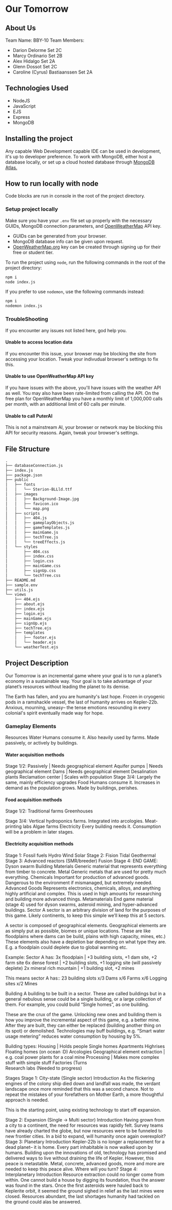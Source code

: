 # Our Tomorrow

## About Us

Team Name: BBY-10
Team Members:

- Darion Delorme Set 2C
- Marcy Ordinario Set 2B
- Alex Hidalgo Set 2A
- Glenn Dossot Set 2C
- Caroline (Cyrus) Bastiaanssen Set 2A

## Technologies Used

- NodeJS
- JavaScript
- EJS
- Express
- MongoDB

## Installing the project

Any capable Web Development capable IDE can be used in development, it's up to developer preference.
To work with MongoDB, either host a database locally, or set up a cloud hosted database through [MongoDB Atlas.](https://www.mongodb.com/atlas)

## How to run locally with node

Code blocks are run in console in the root of the project directory.

### Setup project locally

Make sure you have your `.env` file set up properly with the necessary GUIDs, MongoDB connection parameters, and [OpenWeatherMap](https://openweathermap.org/api) API key.

- GUIDs can be generated from your browser.
- MongoDB database info can be given upon request.
- [OpenWeatherMap.org](https://openweathermap.org/api) key can be created through signing up for their free or student tier.

To run the project using `node`, run the following commands in the root of the project directory:

```bash
npm i
node index.js
```

If you prefer to use `nodemon`, use the following commands instead:

```bash
npm i
nodemon index.js
```

### TroubleShooting

If you encounter any issues not listed here, god help you.

#### Unable to access location data

If you encounter this issue, your browser may be blocking the site from accessing your location.
Tweak your indivudual browser's settings to fix this.

#### Unable to use OpenWeatherMap API key

If you have issues with the above, you'll have issues with the weather API as well.
You may also have been rate-limited from calling the API.
On the free plan for OpenWeatherMap you have a monthly limit of 1,000,000 calls per month, with an additional limit of 60 calls per minute.

#### Unable to call PuterAI

This is not a mainstream AI, your browser or network may be blocking this API for security reasons.
Again, tweak your browser's settings.

## File Structure

```txt
.
├── databaseConnection.js
├── index.js
├── package.json
├── public
│   ├── fonts
│   │   └── Sterion-BLLld.ttf
│   ├── images
│   │   ├── Background-Image.jpg
│   │   ├── favicon.ico
│   │   └── map.png
│   ├── scripts
│   │   ├── 404.js
│   │   ├── gameplayObjects.js
│   │   ├── gameTemplates.js
│   │   ├── mainGame.js
│   │   ├── techTree.js
│   │   └── treeEffects.js
│   └── styles
│       ├── 404.css
│       ├── index.css
│       ├── login.css
│       ├── mainGame.css
│       ├── signUp.css
│       └── techTree.css
├── README.md
├── sample.env
├── utils.js
└── views
    ├── 404.ejs
    ├── about.ejs
    ├── index.ejs
    ├── login.ejs
    ├── mainGame.ejs
    ├── signUp.ejs
    ├── techTree.ejs
    ├── templates
    │   ├── footer.ejs
    │   └── header.ejs
    └── weatherTest.ejs
```

## Project Description

Our Tomorrow is an incremental game where your goal is to run a planet’s economy in a sustainable way. Your goal is to take advantage of your planet’s resources without leading the planet to its demise.

The Earth has fallen, and you are humanity's last hope. Frozen in cryogenic pods in a ramshackle vessel, the last of humanity arrives on Kepler-22b. Anxious, mourning, uneasy– the tense emotions resounding in every colonial's spirit eventually made way for hope.

### Gameplay Elements

Resources
Water
Humans consume it. Also heavily used by farms.
Made passively, or actively by buildings.

#### Water acquisition methods

Stage 1/2:
Passively | Needs geographical element
Aquifer pumps | Needs geographical element
Dams | Needs geographical element
Desalination plants
Reclamation center | Scales with population
Stage 3/4:
Largely the same, mainly efficiency upgrades
Food
Humans consume it. Increases in demand as the population grows.
Made by buildings, perishes.

#### Food acquisition methods

Stage 1/2:
Traditional farms
Greenhouses

Stage 3/4:
Vertical hydroponics farms.
Integrated into arcologies.
Meat-printing labs
Algae farms
Electricity
Every building needs it. Consumption will be a problem in later stages.

#### Electricity acquisition methods

Stage 1:
Fossil fuels
Hydro
Wind
Solar
Stage 2:
Fision
Tidal
Geothermal
Stage 3:
Advanced reactors (SMR/breeder)
Fusion
Stage 4:
END GAME: Dyson swarm
Building Materials
Generic material that represents everything from timber to concrete.
Metal
Generic metals that are used for pretty much everything.
Chemicals
Important for production of advanced goods. Dangerous to the environment if mismanaged, but extremely needed.
Advanced Goods
Represents electronics, chemicals, alloys, and anything highly artificial and complex. This is used in high amounts for researching and building more advanced things.
Metamaterials
End game material (stage 4) used for dyson swarms, asteroid mining, and hyper-advanced buildings.
Sector
A sector is an arbitrary division of land for the purposes of this game. Likely continents, to keep this simple we’ll keep this at 5 sectors.

A sector is composed of geographical elements. Geographical elements are as simply put as possible, biomes or unique locations. These are like floodplains where dams can be build, plains with high capacity, mines, etc.) These elements also have a depletion bar depending on what type they are. E.g. a floodplain could deplete due to global warming etc.

Example:
Sector A has:
3x floodplain | +3 building slots, +1 dam site, +2 farm site
6x dense forest | +2 building slots, +1 logging site (will passively deplete)
2x mineral rich mountain | +1 building slot, +2 mines

This means sector A has::
23 building slots
x/3 Dams
x/6 Farms
x/6 Logging sites
x/2 Mines

Building
A building to be built in a sector. These are called buildings but in a general nebulous sense could be a single building, or a large collection of them. For example, you could build “Single homes”, as one building.

These are the crux of the game. Unlocking new ones and building them is how you improve the incremental aspect of this game, e.g. a better mine. After they are built, they can either be replaced (building another thing on its spot) or demolished. Technologies may buff buildings, e.g. “Smart water usage metering” reduces water consumption by housing by 5%.

Building types:
Housing | Holds people
Single homes
Apartments
Highrises
Floating homes (on ocean :D)
Arcologies
Geographical element extraction | e.g. coal power plants for a coal mine
Processing | Makes more complex stuff with simple stuff
Factories (Turns  
Research labs (Needed to progress)

Stages
Stage 1: City-state (Single sector)
Introduction
As the flickering engines of the colony ship died down and landfall was made, the verdant landscape once more reminded that this was a second chance. Not to repeat the mistakes of your forefathers on Mother Earth, a more thoughtful approach is needed.

This is the starting point, using existing technology to start off expansion.

Stage 2: Expansion (Single -> Multi sector)
Introduction
Having grown from a city to a continent, the need for resources was rapidly felt. Survey teams have already charted the globe, but now resources were to be funneled to new frontier cities. In a bid to expand, will humanity once again overexploit?
Stage 3: Planetary
Introduction
Kepler-22b is no longer a replacement for a dead planet– it is home. Every part inhabitable is now walked upon by humans. Building upon the innovations of old, technology has promised and delivered ways to live without draining the life of Kepler. However, this peace is metastable. Metal, concrete, advanced goods, more and more are needed to keep this peace alive. Where will you turn?
Stage 4: Interplanetary
Introduction
Resource extraction could no longer come from within. One cannot build a house by digging its foundation, thus the answer was found in the stars. Once the first asteroids were hauled back to Keplerite orbit, it seemed the ground sighed in relief as the last mines were closed. Resources abundant, the last shortages humanity had tackled on the ground could alas be answered.
